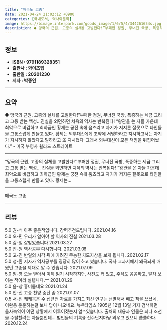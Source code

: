 ```yaml
---
title: "매국노 고종"
date: 2021-04-24 21:02:12 +0900
categories: [국내도서, 역사와문화]
image: https://bimage.interpark.com/goods_image/1/6/5/4/344261654s.jpg
description: ● 망국의 근원, 고종의 실체를 고발한다!”부패한 정권, 무너진 국방, 폭증하는 세금 그리고 고통 받는 백성…진실을 외면하면 치욕의 역사는 반복된다! “왕관을 쓴 자들 가운데 최악으로 비겁하고 최하급인 황제는 궁전 속에 움츠리고 자기가 저지른 잘못으로 타인들을 고통스럽게 만들고
---
```


## **정보**

- **ISBN : 9791189328351**
- **출판사 : 와이즈맵**
- **출판일 : 20201230**
- **저자 : 박종인**

------



## **요약**

●  망국의 근원, 고종의 실체를 고발한다!”부패한 정권, 무너진 국방, 폭증하는 세금 그리고 고통 받는 백성…진실을 외면하면 치욕의 역사는 반복된다!    “왕관을 쓴 자들 가운데 최악으로 비겁하고 최하급인 황제는 궁전 속에 움츠리고 자기가 저지른 잘못으로 타인들을 고통스럽게 만들고 있다. 황제는 외부대신에게 조약에 서명하라고 지시하고서는 자기가 지시하지 않았다고 말하라고 또 지시했다. 그래서 외부대신이 모든 책임을 뒤집어썼다.” - 미국 부영사 윌라드 스트레이트

------

“망국의 근원, 고종의 실체를 고발한다!”
부패한 정권, 무너진 국방, 폭증하는 세금 그리고 고통 받는 백성…
진실을 외면하면 치욕의 역사는 반복된다!
“왕관을 쓴 자들 가운데 최악으로 비겁하고 최하급인 황제는 궁전 속에 움츠리고 자기가 저지른 잘못으로 타인들을 고통스럽게 만들고 있다. 황제는... 

------


매국노 고종 

------


## **리뷰** 

5.0 권-석 아주 좋은책입니다. 강력추천드립니다. 2021.04.16 <br/>5.0 오-민 우리가 알아야 할 역사의 진실 2021.03.28 <br/>5.0 김-일 잘받았습니다 2021.03.27 <br/>5.0 진-원 역사공부 다시합니다. 2021.03.06 <br/>5.0 고-진 반일의 시각 뒤에 가려진 무능한 지도자상을 보게 됩니다. 2021.02.17 <br/>5.0 성-환 저자가 역사공부를 굉장히 많이 하고 썼습니다. 국사 교과서에서 왜곡되게 배웠던 고종을 제대로 알 수 있습니다. 2021.02.09 <br/>5.0 임-영 오늘 받아서 이제 읽기 시작하지만, 사진도 꽤 있고, 주석도 꼼꼼하고, 알차 보이는 책이라 설렙니다.^^ 2021.01.29 <br/>5.0 윤-상 흥미롭네요 2021.01.24 <br/>5.0 민-진 고종 찬양 중단 좀 2021.01.07 <br/>0.5 서-빈 케케묵은 수 십년전 자료를 가지고 최신 연구는 선별해서 빼고 책을 쓰셨네. 이완용 운운하는걸 보니 답이 나오네요.  뉴욕타임스 1905년 12월 13일 기자 검색하면 을사늑약이 어떤 상황에서 이루어졌는지 알수있습니다. 출처의 내용과 인물은 죄다 조선을 수탈할려는 자들뿐인데... 범인들의 기록을 신주단지마냥 외우고 있으니 씁쓸하다. 2020.12.24 <br/>